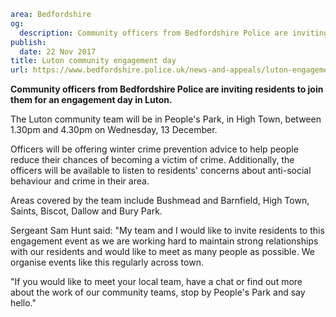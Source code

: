 ```yaml
area: Bedfordshire
og:
  description: Community officers from Bedfordshire Police are inviting residents to join them for an engagement day in Luton.
publish:
  date: 22 Nov 2017
title: Luton community engagement day
url: https://www.bedfordshire.police.uk/news-and-appeals/luton-engagement-day
```

**Community officers from Bedfordshire Police are inviting residents to join them for an engagement day in Luton.**

The Luton community team will be in People's Park, in High Town, between 1.30pm and 4.30pm on Wednesday, 13 December.

Officers will be offering winter crime prevention advice to help people reduce their chances of becoming a victim of crime. Additionally, the officers will be available to listen to residents' concerns about anti-social behaviour and crime in their area.

Areas covered by the team include Bushmead and Barnfield, High Town, Saints, Biscot, Dallow and Bury Park.

Sergeant Sam Hunt said: "My team and I would like to invite residents to this engagement event as we are working hard to maintain strong relationships with our residents and would like to meet as many people as possible. We organise events like this regularly across town.

"If you would like to meet your local team, have a chat or find out more about the work of our community teams, stop by People's Park and say hello."
